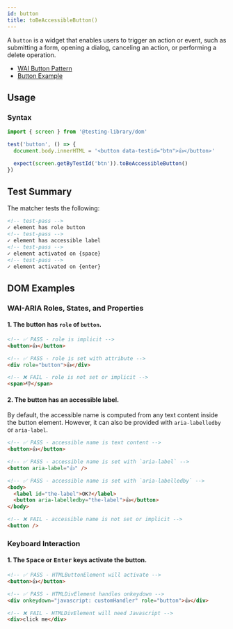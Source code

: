 ```yaml
---
id: button
title: toBeAccessibleButton()
---
```


A `button` is a widget that enables users to trigger an action or event, such as submitting a form, opening a dialog, canceling an action, or performing a delete operation.

- [WAI Button Pattern](https://www.w3.org/WAI/ARIA/apg/patterns/button/)
- [Button Example](https://www.w3.org/WAI/ARIA/apg/example-index/button/button.html)

## Usage

### Syntax

```js
import { screen } from '@testing-library/dom'

test('button', () => {
  document.body.innerHTML = '<button data-testid="btn">👍</button>'

  expect(screen.getByTestId('btn')).toBeAccessibleButton()
})
```

## Test Summary

The matcher tests the following:

```html
<!-- test-pass -->
✓ element has role button
<!-- test-pass -->
✓ element has accessible label
<!-- test-pass -->
✓ element activated on {space}
<!-- test-pass -->
✓ element activated on {enter}
```

## DOM Examples

### WAI-ARIA Roles, States, and Properties

#### 1. The button has `role` of `button`.

```html
<!-- ✅ PASS - role is implicit -->
<button>👍</button>

<!-- ✅ PASS - role is set with attribute -->
<div role="button">👍</div>

<!-- ❌ FAIL - role is not set or implicit -->
<span>👎</span>
```

#### 2. The button has an accessible label.

By default, the accessible name is computed from any text content inside the button element. However, it can also be provided with `aria-labelledby` or `aria-label`.

```html
<!-- ✅ PASS - accessible name is text content -->
<button>👍</button>

<!-- ✅ PASS - accessible name is set with `aria-label` -->
<button aria-label="👍" />

<!-- ✅ PASS - accessible name is set with `aria-labelledby` -->
<body>
  <label id="the-label">OK?</label>
  <button aria-labelledby="the-label">👍</button>
</body>

<!-- ❌ FAIL - accessible name is not set or implicit -->
<button />
```

### Keyboard Interaction

#### 1. The <kbd>Space</kbd> or <kbd>Enter</kbd> keys activate the button.

```html
<!-- ✅ PASS - HTMLButtonElement will activate -->
<button>👍</button>

<!-- ✅ PASS - HTMLDivElement handles onkeydown -->
<div onkeydown="javascript: customHandler" role="button">👍</div>

<!-- ❌ FAIL - HTMLDivElement will need Javascript -->
<div>click me</div>
```
